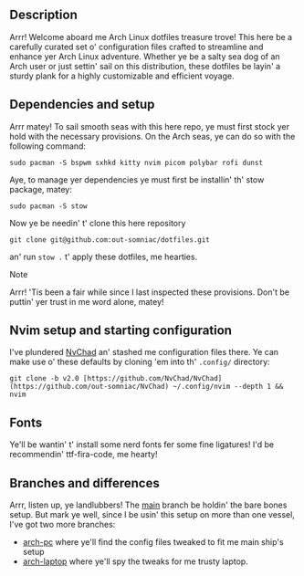 ## Description
Arrr! Welcome aboard me Arch Linux dotfiles treasure trove! This here be a carefully curated set o' configuration files crafted to streamline and enhance yer Arch Linux adventure.
Whether ye be a salty sea dog of an Arch user or just settin' sail on this distribution, these dotfiles be layin' a sturdy plank for a highly customizable and efficient voyage.

## Dependencies and setup
Arrr matey! To sail smooth seas with this here repo, ye must first stock yer hold with the necessary provisions. On the Arch seas, ye can do so with the following command:
```
sudo pacman -S bspwm sxhkd kitty nvim picom polybar rofi dunst
```
Aye, to manage yer dependencies ye must first be installin' th' stow package, matey:
```
sudo pacman -S stow
```
Now ye be needin' t' clone this here repository 
```
git clone git@github.com:out-somniac/dotfiles.git
```
an' run `stow .` t' apply these dotfiles, me hearties.


> [!NOTE]  
> Arrr! 'Tis been a fair while since I last inspected these provisions. Don't be puttin' yer trust in me word alone, matey!

## Nvim setup and starting configuration
I've plundered [NvChad](https://github.com/out-somniac/NvChad) an' stashed me configuration files there. Ye can make use o' these defaults by cloning 'em into th' `.config/` directory:
```
git clone -b v2.0 [https://github.com/NvChad/NvChad](https://github.com/out-somniac/NvChad) ~/.config/nvim --depth 1 && nvim
```

## Fonts
Ye'll be wantin' t' install some nerd fonts fer some fine ligatures! I'd be recommendin' ttf-fira-code, me hearty!

## Branches and differences
Arrr, listen up, ye landlubbers! The [main](https://github.com/out-somniac/dotfiles/tree/main) branch be holdin' the bare bones setup. But mark ye well, since I be usin' this setup on more than one vessel, I've got two more branches:
 - [arch-pc](https://github.com/out-somniac/dotfiles/tree/arch-pc) where ye'll find the config files tweaked to fit me main ship's setup
 - [arch-laptop](https://github.com/out-somniac/dotfiles/tree/arch-laptop) where ye'll spy the tweaks for me trusty laptop.
